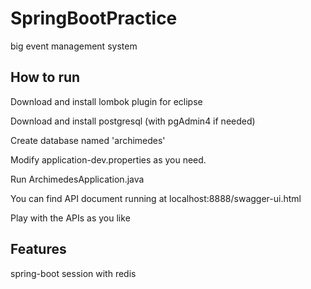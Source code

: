 # SpringBootPractice
big event management system

## How to run
Download and install lombok plugin for eclipse

Download and install postgresql (with pgAdmin4 if needed)

Create database named 'archimedes'

Modify application-dev.properties as you need.

Run ArchimedesApplication.java 

You can find API document running at localhost:8888/swagger-ui.html

Play with the APIs as you like

## Features
spring-boot session with redis
